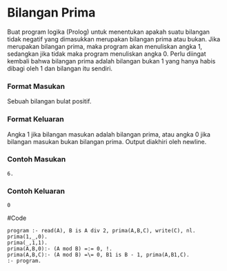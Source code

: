 # Bilangan Prima
Buat program logika (Prolog) untuk menentukan apakah suatu bilangan tidak negatif yang dimasukkan merupakan bilangan prima atau bukan.
Jika merupakan bilangan prima, maka program akan menuliskan angka 1, sedangkan jika tidak maka program menuliskan angka 0. 
Perlu diingat kembali bahwa bilangan prima adalah bilangan bukan 1 yang hanya habis dibagi oleh 1 dan bilangan itu sendiri.

### Format Masukan 
Sebuah bilangan bulat positif.

### Format Keluaran
Angka 1 jika bilangan masukan adalah bilangan prima, atau angka 0 jika bilangan masukan bukan bilangan prima. Output diakhiri oleh newline.

### Contoh Masukan
```
6.
```

### Contoh Keluaran
```
0
```

#Code
```
program :- read(A), B is A div 2, prima(A,B,C), write(C), nl.
prima(1,_,0).
prima(_,1,1).
prima(A,B,0):- (A mod B) =:= 0, !. 
prima(A,B,C):- (A mod B) =\= 0, B1 is B - 1, prima(A,B1,C).
:- program.
```
